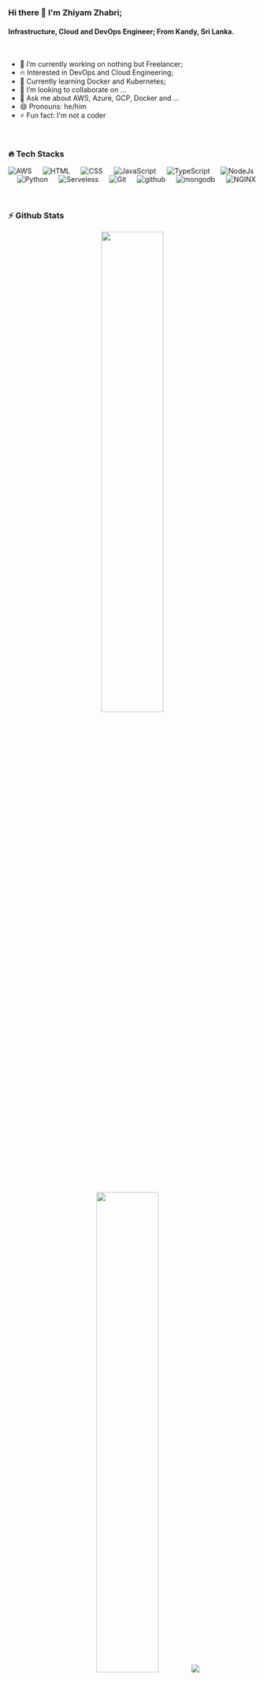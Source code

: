 ### Hi there 👋 I'm Zhiyam Zhabri;
#### Infrastructure, Cloud and DevOps Engineer; From Kandy, Sri Lanka.
<br>

- 🔭 I’m currently working on nothing but Freelancer;
- 🔥 Interested in DevOps and Cloud Engineering;
- 🌱 Currently learning Docker and Kubernetes;
- 👯 I’m looking to collaborate on ...
- 💬 Ask me about AWS, Azure, GCP, Docker and ...
- 😄 Pronouns: he/him
- ⚡ Fun fact: I'm not a coder
<br>

### 🔥 Tech Stacks

<p align="left"> 
  <a> 
    <img alt="AWS" src="https://img.shields.io/badge/-Amazon-grey?logo=Amazon&logoColor=white">
  </a>
  &emsp;
  <a> 
     <img alt="HTML" src="https://img.shields.io/badge/HTML%20-%23F7DF1E.svg?logo=HTML&logoColor=black">
   </a>
  &emsp;
  <a> 
     <img alt="CSS" src="https://img.shields.io/badge/CSS%20-%23F7DF1E.svg?logo=css&logoColor=black">
   </a>
  &emsp;
  <a> 
     <img alt="JavaScript" src="https://img.shields.io/badge/JavaScript%20-%23F7DF1E.svg?logo=javascript&logoColor=black">
   </a>
  &emsp;
  <a> 
    <img alt="TypeScript" src="https://img.shields.io/badge/-TypeScript-blue?logo=Typescript&logoColor=black">
  </a> 
  &emsp;
  <a> 
    <img alt="NodeJs" src="https://img.shields.io/badge/-NodeJS-green?logo=node.js&Color=white">
  </a> 
  &emsp;
   <a>
    <img alt="Python" src="https://img.shields.io/badge/Python%20-%2314354C.svg?logo=python&logoColor=white">
  </a>
  &emsp;
  <a>
    <img alt="Serveless" src="https://img.shields.io/badge/-Serverless-orange?logo=serverless&logoColor=white"/>
  </a>
  &emsp;
  <a>
    <img alt="Git" src="https://img.shields.io/badge/-git-red?logo=git&logoColor=white"/>
  </a>
  &emsp;
    <a> 
    <img alt="github" src="https://img.shields.io/badge/-GitHub-black?logo=github&logoColor=white">
  </a>
  &emsp;
  <a> 
     <img alt="mongodb" src="https://img.shields.io/badge/-mongoDb-green?logo=mongodb&logoColor=white">
   </a>
  &emsp;
  <a>
    <img alt="NGINX" src="https://img.shields.io/badge/-NGINX-yellow?logo=nginx&logoColor=white"/>
  </a>
</p>
<br>

### ⚡ Github Stats

<p align="center">
<img height="50%" width="auto" src ="https://github-readme-stats.vercel.app/api?username=ZhiyamRRC&show_icons=true&count_private=true&theme=darcula&hide_border=true&hide=issues,contribs&bg_color=00000000">
<img height="50%" width="auto" src ="https://github-readme-stats.vercel.app/api/top-langs/?username=ZhiyamRRC&layout=compact&hide_border=true&theme=darcula&bg_color=00000000&langs_count=6&hide=jupyter%20notebook,tex,css,php">
<img src ="https://github-readme-streak-stats.herokuapp.com?user=ZhiyamRRC&theme=darcula&hide_border=true&background=FFFFFF00">
<br>
<br>
</p>
<br>
 
### 📫 Connect with Me

